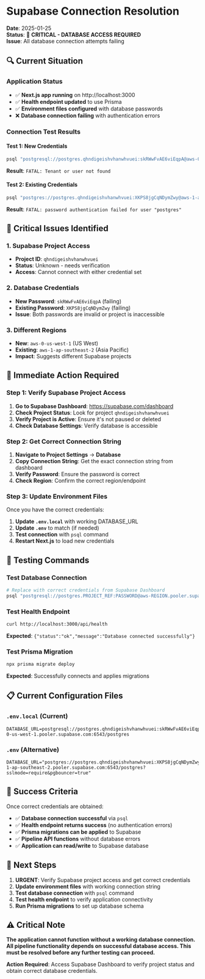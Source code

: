 # Supabase Connection Resolution

**Date**: 2025-01-25  
**Status**: 🚨 **CRITICAL - DATABASE ACCESS REQUIRED**  
**Issue**: All database connection attempts failing

## 🔍 **Current Situation**

### Application Status

- ✅ **Next.js app running** on http://localhost:3000
- ✅ **Health endpoint updated** to use Prisma
- ✅ **Environment files configured** with database passwords
- ❌ **Database connection failing** with authentication errors

### Connection Test Results

#### Test 1: New Credentials

```bash
psql "postgresql://postgres.qhndigeishvhanwhvuei:skRWwFvAE6viEqpA@aws-0-us-west-1.pooler.supabase.com:6543/postgres"
```

**Result**: `FATAL: Tenant or user not found`

#### Test 2: Existing Credentials

```bash
psql "postgres://postgres.qhndigeishvhanwhvuei:XKPS8jgCqNDymZwy@aws-1-ap-southeast-2.pooler.supabase.com:6543/postgres"
```

**Result**: `FATAL: password authentication failed for user "postgres"`

## 🚨 **Critical Issues Identified**

### 1. Supabase Project Access

- **Project ID**: `qhndigeishvhanwhvuei`
- **Status**: Unknown - needs verification
- **Access**: Cannot connect with either credential set

### 2. Database Credentials

- **New Password**: `skRWwFvAE6viEqpA` (failing)
- **Existing Password**: `XKPS8jgCqNDymZwy` (failing)
- **Issue**: Both passwords are invalid or project is inaccessible

### 3. Different Regions

- **New**: `aws-0-us-west-1` (US West)
- **Existing**: `aws-1-ap-southeast-2` (Asia Pacific)
- **Impact**: Suggests different Supabase projects

## 🔧 **Immediate Action Required**

### Step 1: Verify Supabase Project Access

1. **Go to Supabase Dashboard**: https://supabase.com/dashboard
2. **Check Project Status**: Look for project `qhndigeishvhanwhvuei`
3. **Verify Project is Active**: Ensure it's not paused or deleted
4. **Check Database Settings**: Verify database is accessible

### Step 2: Get Correct Connection String

1. **Navigate to Project Settings** → **Database**
2. **Copy Connection String**: Get the exact connection string from dashboard
3. **Verify Password**: Ensure the password is correct
4. **Check Region**: Confirm the correct region/endpoint

### Step 3: Update Environment Files

Once you have the correct credentials:

1. **Update `.env.local`** with working DATABASE_URL
2. **Update `.env`** to match (if needed)
3. **Test connection** with `psql` command
4. **Restart Next.js** to load new credentials

## 🧪 **Testing Commands**

### Test Database Connection

```bash
# Replace with correct credentials from Supabase Dashboard
psql "postgresql://postgres.PROJECT_REF:PASSWORD@aws-REGION.pooler.supabase.com:6543/postgres" -c "SELECT 1;"
```

### Test Health Endpoint

```bash
curl http://localhost:3000/api/health
```

**Expected**: `{"status":"ok","message":"Database connected successfully"}`

### Test Prisma Migration

```bash
npx prisma migrate deploy
```

**Expected**: Successfully connects and applies migrations

## 📋 **Current Configuration Files**

### `.env.local` (Current)

```env
DATABASE_URL=postgresql://postgres.qhndigeishvhanwhvuei:skRWwFvAE6viEqpA@aws-0-us-west-1.pooler.supabase.com:6543/postgres
```

### `.env` (Alternative)

```env
DATABASE_URL="postgres://postgres.qhndigeishvhanwhvuei:XKPS8jgCqNDymZwy@aws-1-ap-southeast-2.pooler.supabase.com:6543/postgres?sslmode=require&pgbouncer=true"
```

## 🎯 **Success Criteria**

Once correct credentials are obtained:

- ✅ **Database connection successful** via `psql`
- ✅ **Health endpoint returns success** (no authentication errors)
- ✅ **Prisma migrations can be applied** to Supabase
- ✅ **Pipeline API functions** without database errors
- ✅ **Application can read/write** to Supabase database

## 🚀 **Next Steps**

1. **URGENT**: Verify Supabase project access and get correct credentials
2. **Update environment files** with working connection string
3. **Test database connection** with `psql` command
4. **Test health endpoint** to verify application connectivity
5. **Run Prisma migrations** to set up database schema

## ⚠️ **Critical Note**

**The application cannot function without a working database connection. All pipeline functionality depends on successful database access. This must be resolved before any further testing can proceed.**

**Action Required**: Access Supabase Dashboard to verify project status and obtain correct database credentials.
